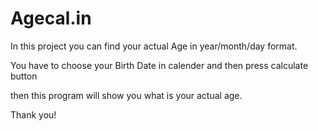 # Agecal.in

In this project you can find your actual Age in year/month/day format.

You have to choose your Birth Date in calender and then press calculate button

then this program will show you what is your actual age.

Thank you!
